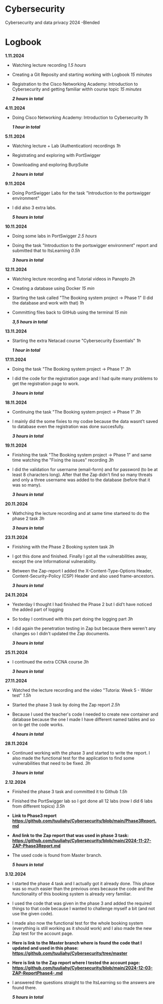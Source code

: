 # Cybersecurity
Cybersecurity and data privacy 2024 -Blended



# **Logbook** 
 
**1.11.2024**
  - Watching lecture recording _1.5 hours_
  - Creating a Git Reposity and starting working with Logbook _15 minutes_
  - Registration to the Cisco Networking Academy: Introduction to Cybersecurity and getting familiar withh course topic _15 minutes_

    ***2 hours in total***


**4.11.2024**
 - Doing Cisco Networking Academy: Introduction to Cybersecurity _1h_

   ***1 hour in total***


**5.11.2024**
- Watching lecture + Lab (Authentication) recordings _1h_
- Registrating and exploring with PortSwigger
- Downloading and exploring BurpSuite

  ***2 hours in total***


**9.11.2024**
- Doing PortSwigger Labs for the task "Introduction to the portswigger environment" 
- I did also 3 extra labs.

  ***5 hours in total***


**10.11.2024**
- Doing some labs in PortSwigger _2.5 hours_
- Doing the task "Introduction to the portswigger environment" report and submitted that to ItsLearning _0.5h_ 

  ***3 hours in total***

**12.11.2024**
- Watching lecture recording and Tutorial videos in Panopto _2h_
- Creating a database using Docker _15 min_
- Starting the task called "The Booking system project → Phase 1" (I did the database and work with that) _1h_
- Committing files back to GitHub using the terminal _15 min_ 

  ***3,5 hours in total***

**13.11.2024**
- Starting the extra Netacad course "Cybersecurity Essentials" _1h_

  ***1 hour in total***

**17.11.2024**
- Doing the task "The Booking system project → Phase 1"  _3h_
- I did the code for the registration page and I had quite many problems to get the registration page to work. 

  ***3 hours in total***

**18.11.2024**
- Continuing the task "The Booking system project → Phase 1"  _3h_
- I mainly did the some fixies to my codxe because the data wasnt't saved to database even the registration was done succesfully.
  
  ***3 hours in total***

 **19.11.2024**
- Finishing the task "The Booking system project → Phase 1" and same time watching the "Fixing the issues" recording _3h_
- I did the validation for username (email-form) and for password (to be at least 8 characters long). After that the Zap didn't find so many threats
   and only a three username was added to the database (before that it was so many).

  ***3 hours in total***


 **20.11.2024**
- Wathching the lecture recording and at same time starteed to do the phase 2 task _3h_

  ***3 hours in total***


**23.11.2024**
- Finishing with the Phase 2 Booking system task _3h_
- I got this done and finished. Finally I got all the vulnerabilities away, except the one Informational vulnerability.
- Between the Zap-report I added the X-Content-Type-Options Header, Content-Security-Policy (CSP) Header and also used frame-ancestors.

  ***3 hours in total***

**24.11.2024**
- Yesterday I thought I had finished the Phase 2 but I did't have noticed the added part of logging
- So today I continued with this part doing the logging part _3h_
- I did again the penetration testing in Zap but because there weren't any changes so I didn't updated the Zap documents. 
  

  ***3 hours in total***


**25.11.2024**
- I continued the extra CCNA course _3h_

  ***3 hours in total***

**27.11.2024**
- Watched the lecture recording and the video "Tutoria: Week 5 - Wider test" _1.5h_
- Started the phase 3 task by doing the Zap report _2.5h_
- Because I used the teacher's code I needed to create new container and database because the one I made I have different named tables and so on to get the code works. 
  

  ***4 hours in total***

**28.11.2024**
- Continued working with the phase 3 and started to write the report. I also made the functional test for the application to find some vulnerabilities that need to be fixed. _3h_

  ***3 hours in total***

**2.12.2024**
- Finished the phase 3 task and committed it to Github _1.5h_
- Finished the PortSwigger lab so I got done all 12 labs (now I did 6 labs from different topics) _3.5h_
- **Link to Phase3 report https://github.com/tuuliahy/Cybersecurity/blob/main/Phase3Report.md**
- **And link to the Zap report that was used in phase 3 task: https://github.com/tuuliahy/Cybersecurity/blob/main/2024-11-27-ZAP-Phase3Report.md**
- The used code is found from Master branch. 
  

  ***5 hours in total***

**3.12.2024**
- I started the phase 4 task and I actually got it already done. This phase was so much easier than the previous ones because the code and the functionality of this booking system is already very familiar.
- I used the code that was given in the phase 3 and added the required things to that code because I wanted to challenge myself a bit (and not use the given code).
- I made also now the functional test for the whole booking system (everything is still working as it should work) and I also made the new Zap test for the account page. 
- **Here is link to the Master branch where is found the code that I updated and used in this phase: https://github.com/tuuliahy/Cybersecurity/tree/master**
- **Here is link to the Zap report where I tested the account page: https://github.com/tuuliahy/Cybersecurity/blob/main/2024-12-03-ZAP-ReportPhase4-.md**
- I answered the questions straight to the ItsLearning so the answers are found there.
  

  ***5 hours in total***
  
